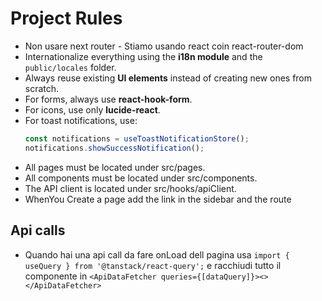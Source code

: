 # Project Rules

- Non usare next router - Stiamo usando react coin react-router-dom
- Internationalize everything using the **i18n module** and the `public/locales` folder.  
- Always reuse existing **UI elements** instead of creating new ones from scratch.  
- For forms, always use **react-hook-form**.  
- For icons, use only **lucide-react**.  
- For toast notifications, use:  
  ```ts
  const notifications = useToastNotificationStore();
  notifications.showSuccessNotification();
  ```
- All pages must be located under src/pages.
- All components must be located under src/components.
- The API client is located under src/hooks/apiClient.
- WhenYou Create a page add the link in the sidebar and the route 

## Api calls
- Quando hai una api call da fare onLoad dell pagina usa `import { useQuery } from '@tanstack/react-query';`  e racchiudi tutto il componente in `<ApiDataFetcher queries={[dataQuery]}><></ApiDataFetcher>` 